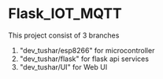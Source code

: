 # Flask_IOT_MQTT
This project consist of 3 branches
1. "dev_tushar/esp8266" for microcontroller
2. "dev_tushar/flask" for flask api services
3. "dev_tushar/UI" for Web UI
